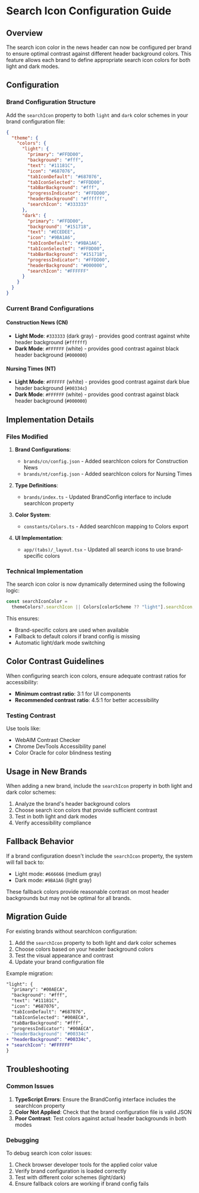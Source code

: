 # Search Icon Configuration Guide

## Overview

The search icon color in the news header can now be configured per brand to ensure optimal contrast against different header background colors. This feature allows each brand to define appropriate search icon colors for both light and dark modes.

## Configuration

### Brand Configuration Structure

Add the `searchIcon` property to both `light` and `dark` color schemes in your brand configuration file:

```json
{
  "theme": {
    "colors": {
      "light": {
        "primary": "#FFDD00",
        "background": "#fff",
        "text": "#11181C",
        "icon": "#687076",
        "tabIconDefault": "#687076",
        "tabIconSelected": "#FFDD00",
        "tabBarBackground": "#fff",
        "progressIndicator": "#FFDD00",
        "headerBackground": "#ffffff",
        "searchIcon": "#333333"
      },
      "dark": {
        "primary": "#FFDD00",
        "background": "#151718",
        "text": "#ECEDEE",
        "icon": "#9BA1A6",
        "tabIconDefault": "#9BA1A6",
        "tabIconSelected": "#FFDD00",
        "tabBarBackground": "#151718",
        "progressIndicator": "#FFDD00",
        "headerBackground": "#000000",
        "searchIcon": "#FFFFFF"
      }
    }
  }
}
```

### Current Brand Configurations

#### Construction News (CN)

- **Light Mode**: `#333333` (dark gray) - provides good contrast against white header background (`#ffffff`)
- **Dark Mode**: `#FFFFFF` (white) - provides good contrast against black header background (`#000000`)

#### Nursing Times (NT)

- **Light Mode**: `#FFFFFF` (white) - provides good contrast against dark blue header background (`#00334c`)
- **Dark Mode**: `#FFFFFF` (white) - provides good contrast against black header background (`#000000`)

## Implementation Details

### Files Modified

1. **Brand Configurations**:

   - `brands/cn/config.json` - Added searchIcon colors for Construction News
   - `brands/nt/config.json` - Added searchIcon colors for Nursing Times

2. **Type Definitions**:

   - `brands/index.ts` - Updated BrandConfig interface to include searchIcon property

3. **Color System**:

   - `constants/Colors.ts` - Added searchIcon mapping to Colors export

4. **UI Implementation**:
   - `app/(tabs)/_layout.tsx` - Updated all search icons to use brand-specific colors

### Technical Implementation

The search icon color is now dynamically determined using the following logic:

```typescript
const searchIconColor =
  themeColors?.searchIcon || Colors[colorScheme ?? "light"].searchIcon;
```

This ensures:

- Brand-specific colors are used when available
- Fallback to default colors if brand config is missing
- Automatic light/dark mode switching

## Color Contrast Guidelines

When configuring search icon colors, ensure adequate contrast ratios for accessibility:

- **Minimum contrast ratio**: 3:1 for UI components
- **Recommended contrast ratio**: 4.5:1 for better accessibility

### Testing Contrast

Use tools like:

- WebAIM Contrast Checker
- Chrome DevTools Accessibility panel
- Color Oracle for color blindness testing

## Usage in New Brands

When adding a new brand, include the `searchIcon` property in both light and dark color schemes:

1. Analyze the brand's header background colors
2. Choose search icon colors that provide sufficient contrast
3. Test in both light and dark modes
4. Verify accessibility compliance

## Fallback Behavior

If a brand configuration doesn't include the `searchIcon` property, the system will fall back to:

- Light mode: `#666666` (medium gray)
- Dark mode: `#9BA1A6` (light gray)

These fallback colors provide reasonable contrast on most header backgrounds but may not be optimal for all brands.

## Migration Guide

For existing brands without searchIcon configuration:

1. Add the `searchIcon` property to both light and dark color schemes
2. Choose colors based on your header background colors
3. Test the visual appearance and contrast
4. Update your brand configuration file

Example migration:

```diff
"light": {
  "primary": "#00AECA",
  "background": "#fff",
  "text": "#11181C",
  "icon": "#687076",
  "tabIconDefault": "#687076",
  "tabIconSelected": "#00AECA",
  "tabBarBackground": "#fff",
  "progressIndicator": "#00AECA",
- "headerBackground": "#00334c"
+ "headerBackground": "#00334c",
+ "searchIcon": "#FFFFFF"
}
```

## Troubleshooting

### Common Issues

1. **TypeScript Errors**: Ensure the BrandConfig interface includes the searchIcon property
2. **Color Not Applied**: Check that the brand configuration file is valid JSON
3. **Poor Contrast**: Test colors against actual header backgrounds in both modes

### Debugging

To debug search icon color issues:

1. Check browser developer tools for the applied color value
2. Verify brand configuration is loaded correctly
3. Test with different color schemes (light/dark)
4. Ensure fallback colors are working if brand config fails
